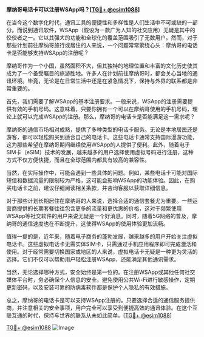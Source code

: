 **摩纳哥电话卡可以注册WSApp吗？[[TG💪+ @esim1088](https://t.me/s/esim1088)]**

在当今这个数字化时代，通讯工具的便捷性和多样性是人们生活中不可或缺的一部分。而说到通讯软件，WSApp（假设为一款广为人知的社交应用）无疑是其中的佼佼者之一。它以其强大的功能和全球化的覆盖范围吸引了无数用户。然而，对于那些计划前往摩纳哥旅行或居住的人来说，一个问题常常萦绕心头：摩纳哥的电话卡是否能够支持WSApp的注册呢？

摩纳哥作为一个小国，虽然面积不大，但其独特的地理位置和丰富的文化历史使其成为了一个备受瞩目的旅游胜地。许多人在计划前往摩纳哥时，都会关心当地的通讯环境。毕竟，无论是在日常生活中还是在紧急情况下，保持与外界的联系都是非常重要的。

首先，我们需要了解WSApp的基本注册要求。一般来说，WSApp的注册需要提供有效的手机号码。这意味着，只要你拥有一个可以在摩纳哥使用的手机号码，理论上就可以完成WSApp的注册。那么，摩纳哥的电话卡是否能满足这一需求呢？

摩纳哥的通信市场相对成熟，提供了多种类型的电话卡服务。无论是本地居民还是游客，都可以轻松购买到适合自己的电话卡。这些电话卡通常支持国际漫游功能，这为那些希望在摩纳哥期间继续使用WSApp的人提供了便利。此外，随着电子SIM卡（eSIM）技术的发展，越来越多的用户选择使用虚拟号码进行注册，这种方式不仅方便快捷，而且在全球范围内都具有较高的兼容性。

当然，在实际操作中，可能会遇到一些具体的问题。例如，某些电话卡可能对国际短信和数据流量的限制较为严格，这可能会影响WSApp的功能体验。因此，在购买电话卡之前，建议仔细阅读相关条款，并咨询客服以获取详细信息。

对于那些计划长期居住在摩纳哥的人来说，选择合适的通信套餐尤为重要。一些运营商提供的长期套餐往往包含更多的流量和更优惠的价格，这对于频繁使用WSApp等社交软件的用户来说无疑是一个好消息。同时，随着5G网络的普及，摩纳哥的通信速度也在不断提升，这使得WSApp的使用体验更加流畅。

值得一提的是，近年来，随着电子商务的蓬勃发展，越来越多的用户开始关注虚拟电话卡。这些虚拟电话卡无需实体SIM卡，只需通过手机应用程序即可完成激活和使用。对于经常需要切换国家或地区的人来说，虚拟电话卡无疑是一种更为灵活的选择。它们不仅可以帮助用户轻松注册WSApp，还能满足其他通讯需求。

当然，无论选择哪种方式，安全始终是第一位的。在注册WSApp或其他任何社交媒体平台时，务必确保个人信息的安全。避免使用公共Wi-Fi进行敏感操作，定期更新密码，以及安装可靠的防病毒软件都是保护个人隐私的有效措施。

总之，摩纳哥的电话卡是可以支持WSApp注册的。只要选择合适的通信服务提供商，并注意相关的安全事项，用户完全可以享受到便捷高效的通讯体验。在这个互联互通的时代，保持与世界的联系从未如此简单。[[TG💪+ @esim1088](https://t.me/s/esim1088)]

[TG💪+ @esim1088](https://t.me/s/esim1088) ![Image](https://i.postimg.cc/4NQfJmqS/Snipaste-2025-05-13-00-14-12.png)